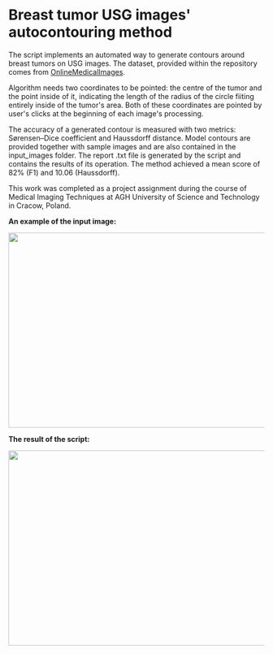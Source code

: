 # Breast tumor USG images' autocontouring method

The script implements an automated way to generate contours around breast tumors on USG images. The dataset, provided within the repository comes from [OnlineMedicalImages](http://www.onlinemedicalimages.com/index.php/en/example-pages).

Algorithm needs two coordinates to be pointed: the centre of the tumor and the point inside of it, indicating the length of the radius of the circle fiiting entirely inside of the tumor's area. 
Both of these coordinates are pointed by user's clicks at the beginning of each image's processing.

The accuracy of a generated contour is measured with two metrics: Sørensen–Dice coefficient and Haussdorff distance. Model contours are provided together with sample images and are also contained in the input_images folder.
The report .txt file is generated by the script and contains the results of its operation. The method achieved a mean score of 82% (F1) and 10.06 (Haussdorff).

This work was completed as a project assignment during the course of Medical Imaging Techniques at AGH University of Science and Technology in Cracow, Poland.

**An example of the input image:**

<p align="center">
  <img width="512" height="384" src="https://i.imgur.com/51XNozA.jpg"> 
</p>

**The result of the script:**

<p align="center">
  <img width="512" height="384" src="https://i.imgur.com/gYR3kmc.jpg"> 
</p>



